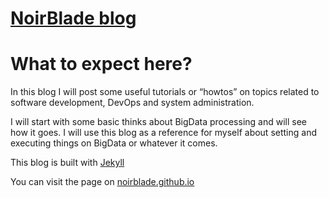 # [NoirBlade blog](https://noirblade.github.io)

What to expect here?
===

In this blog I will post some useful tutorials or “howtos” on topics related to software development, DevOps and system administration.

I will start with some basic thinks about BigData processing and will see how it goes. I will use this blog as a reference for myself about setting and executing things on BigData or whatever it comes.

This blog is built with [Jekyll](https://jekyllrb.com)

You can visit the page on [noirblade.github.io](https://noirblade.github.io)
